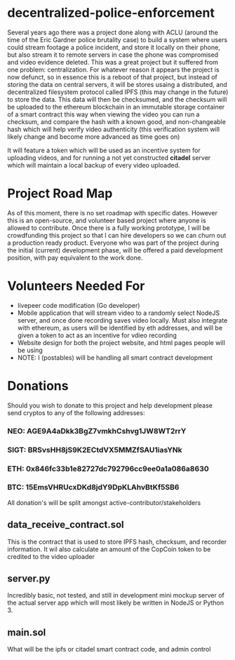 # decentralized-police-enforcement

Several years ago there was a project done along with ACLU (around the time of the Eric Gardner police brutality case) to build a system where users could stream footage a police incident, and store it locally on their phone, but also stream it to remote servers in case the phone was compromised and video evidence deleted. This was a great project but it suffered from one problem: centralization. For whatever reason it appears the project is now defunct, so in essence this is a reboot of that project, but instead of storing the data on central servers, it will be stores usaing a distributed, and decentralized filesystem protocol called IPFS (this may change in the future) to store the data. This data will then be checksumed, and the checksum will be uploaded to the ethereum blockchain in an immutable storage container of a smart contract this way when viewing the video you can run a checksum, and compare the hash with a known good, and non-changeable hash which will help verify video authenticity (this verification system will likely change and become more advanced as time goes on)

It will feature a token which will be used as an incentive system for uploading videos, and for running a not yet constructed **citadel** server which will maintain a local backup of every video uploaded. 

# Project Road Map

As of this moment, there is no set roadmap with specific dates. However this is an open-source, and volunteer based project where anyone is allowed to contribute. Once there is a fully working prototype, I will be crowdfunding this project so that I can hire developers so we can churn out a production ready product. Everyone who was part of the project during the initial (current) development phase, will be offered a paid development position, with pay equivalent to the work done.

# Volunteers Needed For

* livepeer code modification (Go developer)
* Mobile application that will stream video to a randomly select NodeJS server, and once done recording saves video locally. Must also integrate with ethereum, as users will be identified by eth addresses, and will be given a token to act as an incentive for vdieo recording
* Website design for both the project website, and html pages people will be using
* NOTE: I (postables) will be handling all smart contract development

# Donations
Should you wish to donate to this project and help development please send cryptos to any of the following addresses:
### NEO: AGE9A4aDkk3BgZ7vmkhCshvg1JW8WT2rrY
### SIGT: BRSvsHH8jS9K2ECtdVX5MMZfSAU1iasYNk
### ETH: 0x846fc33b1e82727dc792796cc9ee0a1a086a8630
### BTC: 15EmsVHRUcxDKd8jdY9DpKLAhvBtKf5SB6

All donation's will be split amongst active-contributor/stakeholders

## data_receive_contract.sol

This is the contract that is used to store IPFS hash, checksum, and recorder information.
It wil also calculate an amount of the CopCoin token to be credited to the video uploader

## server.py

Incredibly basic, not tested, and still in development mini mockup server of the actual server app which will most likely be written in NodeJS or Python 3.

## main.sol

What will be the ipfs or citadel smart contract code, and admin control
